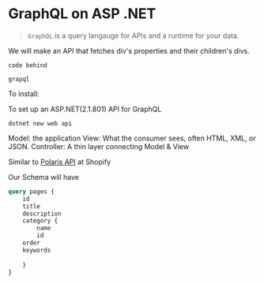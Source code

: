 # GraphQL on ASP .NET

> `GraphQL` is a query langauge for APIs and a runtime for your data. 

We will make an API that fetches div's properties and their children's divs.  
<div id="picture">

`code behind` 

`grapql`

To install: 

To set up an ASP.NET(2.1.801) API for GraphQL

`dotnet new web api`


Model: the application
View: What the consumer sees, often HTML, XML, or JSON.
Controller: A thin layer connecting Model & View

Similar to [Polaris API](https://polaris.shopify.com/resources/graphql-api) at Shopify

Our Schema will have 

```graphql
query pages {
    id
    title 
    description
    category {
        name
        id
    order
    keywords
       
    }
}
```
